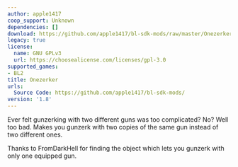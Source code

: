 ```yaml
---
author: apple1417
coop_support: Unknown
dependencies: []
download: https://github.com/apple1417/bl-sdk-mods/raw/master/Onezerker/Onezerker.zip
legacy: true
license:
  name: GNU GPLv3
  url: https://choosealicense.com/licenses/gpl-3.0
supported_games:
- BL2
title: Onezerker
urls:
  Source Code: https://github.com/apple1417/bl-sdk-mods/
version: '1.8'
---
```

Ever felt gunzerking with two different guns was too complicated? No? Well too bad. Makes you gunzerk with two copies of the same gun instead of two different ones.

Thanks to FromDarkHell for finding the object which lets you gunzerk with only one equipped gun.